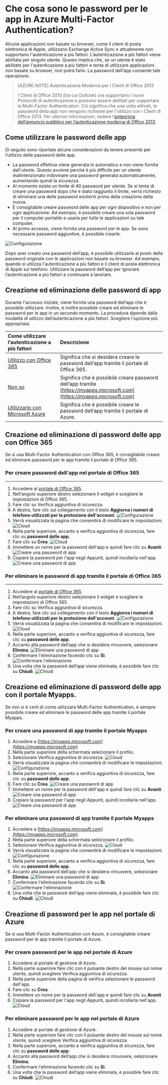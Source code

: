 <properties
	pageTitle="Che cosa sono le password per le app in Azure MFA?"
	description="Questa pagina consente agli utenti di comprendere il ruolo e la funzione delle password per le app in Azure MFA."
	services="multi-factor-authentication"
	documentationCenter=""
	authors="kgremban"
	manager="femila"
	editor="curtland"/>

<tags
	ms.service="multi-factor-authentication"
	ms.workload="identity"
	ms.tgt_pltfrm="na"
	ms.devlang="na"
	ms.topic="article"
	ms.date="08/04/2016"
	ms.author="kgremban"/>



# Che cosa sono le password per le app in Azure Multi-Factor Authentication?

Alcune applicazioni non basate su browser, come il client di posta elettronica di Apple, utilizzano Exchange Active Sync e attualmente non supportano l'autenticazione a più fattori. L’autenticazione a più fattori viene abilitata per singolo utente. Questo implica che, se un utente è stato abilitato per l'autenticazione a più fattori e tenta di utilizzare applicazioni non basate su browser, non potrà farlo. La password dell’app consente tale operazione.

>[AZURE.NOTE] Autenticazione Moderna per i Client di Office 2013
>
> I Client di Office 2013 (tra cui Outlook) ora supportano i nuovi Protocolli di autenticazione e possono essere abilitati per supportare la Multi-Factor Authentication. Ciò significa che una volta attivati, le password della app non vengono richieste per l'utilizzo con i Client di Office 2013. Per ulteriori informazioni, vedere l’[anteprima dell’annuncio pubblico per l’autenticazione moderna di Office 2013](https://blogs.office.com/2015/03/23/office-2013-modern-authentication-public-preview-announced/).

## Come utilizzare le password delle app

Di seguito sono riportate alcune considerazioni da tenere presente per l’utilizzo delle password delle app.

- La password effettiva viene generata in automatico e non viene fornita dall'utente. Questo avviene perché è più difficile per un utente malintenzionato indovinare una password generata automaticamente, aumentando quindi la sicurezza.
- Al momento esiste un limite di 40 password per utente. Se si tenta di creare una password dopo che è stato raggiunto il limite, verrà richiesto di eliminare una delle password esistenti prima della creazione della nuova.
- È consigliabile creare password delle app per ogni dispositivo e non per ogni applicazione. Ad esempio, è possibile creare una sola password per il computer portatile e usarla per tutte le applicazioni su tale computer.
- Al primo accesso, viene fornita una password per le app. Se sono necessarie password aggiuntive, è possibile crearle.

![Configurazione](./media/multi-factor-authentication-end-user-app-passwords/app.png)

Dopo aver creato una password dell’app, è possibile utilizzarla al posto della password originale con le applicazioni non basate su browser. Ad esempio, quando si utilizza l'autenticazione a più fattori e il client di posta elettronica di Apple sul telefono. Utilizzare la password dell’app per ignorare l’autenticazione a più fattori e continuare a lavorare.

## Creazione ed eliminazione delle password di app
Durante l'accesso iniziale, viene fornita una password dell’app che è possibile utilizzare. Inoltre, è inoltre possibile creare ed eliminare le password per le app in un secondo momento. La procedura dipende dalla modalità di utilizzo dell’autenticazione a più fattori. Scegliere l'opzione più appropriata.

Come utilizzare l’autenticazione a più fattori|Descrizione
:------------- | :------------- |
[Utilizzo con Office 365](#creating-and-deleting-app-passwords-with-office-365)| Significa che si desidera creare le password dell’app tramite il portale di Office 365.
[Non so](#creating-and-deleting-app-passwords-with-myapps-portal)|Significa che è possibile creare password dell’app tramite [https://myapps.microsoft.com](https://myapps.microsoft.com)
[Utilizzarlo con Microsoft Azure](#create-app-passwords-in-the-azure-portal)| Significa che è possibile creare le password dell’app tramite il portale di Azure.

## Creazione ed eliminazione di password delle app con Office 365

Se si usa Multi-Factor Authentication con Office 365, è consigliabile creare ed eliminare password per le app tramite il portale di Office 365.

### Per creare password dell'app nel portale di Office 365
--------------------------------------------------------------------------------

1. Accedere al [portale di Office 365](https://login.microsoftonline.com/).
2. Nell’angolo superiore destro selezionare il widget e scegliere le impostazioni di Office 365.
3. Fare clic su Verifica aggiuntiva di sicurezza.
4. A destra, fare clic sul collegamento con il testo **Aggiorna i numeri di telefono utilizzati per la protezione dell'account**. ![Configurazione](./media/multi-factor-authentication-end-user-manage/o365a.png)
5. Verrà visualizzata la pagina che consentirà di modificare le impostazioni. ![Cloud](./media/multi-factor-authentication-end-user-manage/o365b.png)
6. Nella parte superiore, accanto a verifica aggiuntiva di sicurezza, fare clic su **password delle app**.
7. Fare clic su **Crea**. ![Cloud](./media/multi-factor-authentication-end-user-app-passwords-create-o365/apppass.png)
8. Immettere un nome per la password dell'app e quindi fare clic su **Avanti**. ![Creare una password di app](./media/multi-factor-authentication-end-user-app-passwords/create1.png)
9. Copiare la password per l'app negli Appunti, quindi incollarla nell'app. ![Creare una password di app](./media/multi-factor-authentication-end-user-app-passwords/create2.png)


### Per eliminare le password di app tramite il portale di Office 365
--------------------------------------------------------------------------------


1. Accedere al [portale di Office 365](https://login.microsoftonline.com/).
2. Nell’angolo superiore destro selezionare il widget e scegliere le impostazioni di Office 365.
3. Fare clic su Verifica aggiuntiva di sicurezza.
4. A destra, fare clic sul collegamento con il testo **Aggiorna i numeri di telefono utilizzati per la protezione dell'account**. ![Configurazione](./media/multi-factor-authentication-end-user-manage/o365a.png)
5. Verrà visualizzata la pagina che consentirà di modificare le impostazioni. ![Cloud](./media/multi-factor-authentication-end-user-manage/o365b.png)
6. Nella parte superiore, accanto a verifica aggiuntiva di sicurezza, fare clic su **password delle app**.
7. Accanto alla password dell’app che si desidera rimuovere, selezionare **Elimina**. ![Eliminare una password di app](./media/multi-factor-authentication-end-user-app-passwords/delete1.png)
8. Confermare l'eliminazione facendo clic su **Sì**. ![Confermare l'eliminazione](./media/multi-factor-authentication-end-user-app-passwords/delete2.png)
9. Una volta che la password dell’app viene eliminata, è possibile fare clic su **Chiudi**. ![Chiudi](./media/multi-factor-authentication-end-user-app-passwords/delete3.png)


## Creazione ed eliminazione di password delle app con il portale Myapps.
Se non si è certi di come utilizzare Multi-Factor Authentication, è sempre possibile creare ed eliminare le password delle app tramite il portale Myapps.

### Per creare una password di app tramite il portale Myapps

1. Accedere a [https://myapps.microsoft.com](https://myapps.microsoft.com)
2. Nella parte superiore della schermata selezionare il profilo.
3. Selezionare Verifica aggiuntiva di sicurezza. ![Cloud](./media/multi-factor-authentication-end-user-manage/myapps1.png)
4. Verrà visualizzata la pagina che consentirà di modificare le impostazioni. ![Configurazione](./media/multi-factor-authentication-end-user-manage-myapps/proofup.png)
5. Nella parte superiore, accanto a verifica aggiuntiva di sicurezza, fare clic su **password delle app**.
6. Fare clic su **Crea**. ![Creare una password di app](./media/multi-factor-authentication-end-user-app-passwords/create3.png)
7. Immettere un nome per la password dell'app e quindi fare clic su **Avanti**. ![Creare una password di app](./media/multi-factor-authentication-end-user-app-passwords/create1.png)
8. Copiare la password per l'app negli Appunti, quindi incollarla nell'app. ![Creare una password di app](./media/multi-factor-authentication-end-user-app-passwords/create2.png)

### Per eliminare una password di app tramite il portale Myapps

1. Accedere a [https://myapps.microsoft.com](https://myapps.microsoft.com)
2. Nella parte superiore della schermata selezionare il profilo.
3. Selezionare Verifica aggiuntiva di sicurezza. ![Cloud](./media/multi-factor-authentication-end-user-manage/myapps1.png)
4. Verrà visualizzata la pagina che consentirà di modificare le impostazioni. ![Configurazione](./media/multi-factor-authentication-end-user-manage-myapps/proofup.png)
5. Nella parte superiore, accanto a verifica aggiuntiva di sicurezza, fare clic su **password delle app**.
6. Accanto alla password dell’app che si desidera rimuovere, selezionare **Elimina**. ![Eliminare una password di app](./media/multi-factor-authentication-end-user-app-passwords/delete1.png)
7. Confermare l'eliminazione facendo clic su **Sì**. ![Confermare l'eliminazione](./media/multi-factor-authentication-end-user-app-passwords/delete2.png)
8. Una volta che la password dell’app viene eliminata, è possibile fare clic su **Chiudi**. ![Chiudi](./media/multi-factor-authentication-end-user-app-passwords/delete3.png)


## Creazione di password per le app nel portale di Azure

Se si usa Multi-Factor Authentication con Azure, è consigliabile creare password per le app tramite il portale di Azure.

### Per creare password per le app nel portale di Azure

1. Accedere al portale di gestione di Azure.
2. Nella parte superiore fare clic con il pulsante destro del mouse sul nome utente, quindi scegliere Verifica aggiuntiva di sicurezza.
3. Nella parte superiore della pagina di verifica selezionare le password dell'app.
4. Fare clic su **Crea**.
5. Immettere un nome per la password dell'app e quindi fare clic su **Avanti**
6. Copiare la password per l'app negli Appunti, quindi incollarla nell'app. ![Cloud](./media/multi-factor-authentication-end-user-app-passwords-create-azure/app2.png)

### Per eliminare password per le app nel portale di Azure

1. Accedere al portale di gestione di Azure.
2. Nella parte superiore fare clic con il pulsante destro del mouse sul nome utente, quindi scegliere Verifica aggiuntiva di sicurezza.
3. Nella parte superiore, accanto a verifica aggiuntiva di sicurezza, fare clic su **password delle app**.
4. Accanto alla password dell’app che si desidera rimuovere, selezionare **Elimina**.
5. Confermare l'eliminazione facendo clic su **Sì**.
6. Una volta che la password dell’app viene eliminata, è possibile fare clic su **Chiudi**. ![Chiudi](./media/multi-factor-authentication-end-user-app-passwords/delete3.png)

<!---HONumber=AcomDC_0921_2016-->